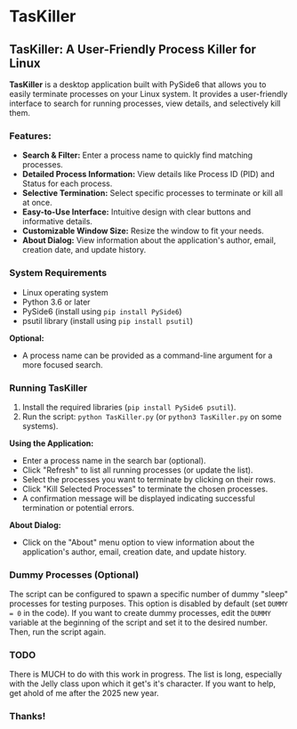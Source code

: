 # TasKiller

## TasKiller: A User-Friendly Process Killer for Linux

**TasKiller** is a desktop application built with PySide6 that allows you to easily terminate processes on your Linux system. It provides a user-friendly interface to search for running processes, view details, and selectively kill them.

### Features:

* **Search & Filter:** Enter a process name to quickly find matching processes.
* **Detailed Process Information:** View details like Process ID (PID) and Status for each process.
* **Selective Termination:** Select specific processes to terminate or kill all at once.
* **Easy-to-Use Interface:** Intuitive design with clear buttons and informative details.
* **Customizable Window Size:** Resize the window to fit your needs.
* **About Dialog:** View information about the application's author, email, creation date, and update history.

### System Requirements

* Linux operating system
* Python 3.6 or later
* PySide6 (install using `pip install PySide6`)
* psutil library (install using `pip install psutil`)

**Optional:**

* A process name can be provided as a command-line argument for a more focused search.

### Running TasKiller

1. Install the required libraries (`pip install PySide6 psutil`).
2. Run the script: `python TasKiller.py` (or `python3 TasKiller.py` on some systems).

**Using the Application:**

* Enter a process name in the search bar (optional).
* Click "Refresh" to list all running processes (or update the list).
* Select the processes you want to terminate by clicking on their rows.
* Click "Kill Selected Processes" to terminate the chosen processes.
* A confirmation message will be displayed indicating successful termination or potential errors.

**About Dialog:**

* Click on the "About" menu option to view information about the application's author, email, creation date, and update history.

### Dummy Processes (Optional)

The script can be configured to spawn a specific number of dummy "sleep" processes for testing purposes. This option is disabled by default (set `DUMMY = 0` in the code). If you want to create dummy processes, edit the `DUMMY` variable at the beginning of the script and set it to the desired number. Then, run the script again.

### TODO

There is MUCH to do with this work in progress. The list is long, especially with the Jelly class upon which it get's it's character. If you want to help, get ahold of me after the 2025 new year.

### Thanks!
